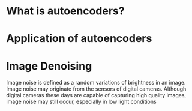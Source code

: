 # What is autoencoders?


# Application of autoencoders


# Image Denoising
Image noise is defined as a random variations of brightness in an image. Image noise
may originate from the sensors of digital cameras. Although digital cameras
these days are capable of capturing high quality images, image noise may still
occur, especially in low light conditions